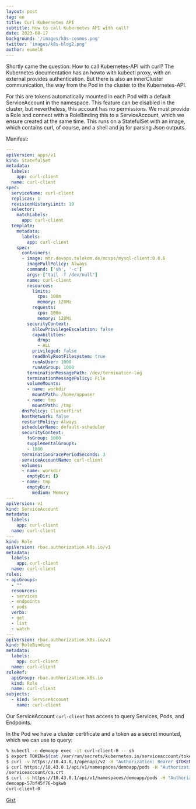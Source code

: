 ```yaml
---
layout: post
tag: en
title: Curl Kubernetes API
subtitle: How to call Kubernetes API with call?
date: 2023-08-17
background: '/images/k8s-cosmos.png'
twitter: 'images/k8s-blog2.png'
author: eumel8
---
```


Shortly came the question: How to call Kubernetes-API with curl? The Kubernetes documentation has an howto with kubectl proxy, with an external provides authentication. But there is also an innerCluster communication, the way from the Pod in the cluster to the Kubernetes-API.

For this are tokens automatically mounted in each Pod with a default ServiceAccount in the namespace. This feature can be disabled in the cluster, but nevertheless, this account has no permissions. We must provide a Role and connect with a RoleBinding this to a ServiceAccount, which we ensure created at the same time. This runs on a StatefulSet with an image, which contains curl, of course, and a shell and jq for parsing Json outputs.

Manifest:

```yaml
---
apiVersion: apps/v1
kind: StatefulSet
metadata:
  labels:
    app: curl-client
  name: curl-client
spec:
  serviceName: curl-client
  replicas: 1
  revisionHistoryLimit: 10
  selector:
    matchLabels:
      app: curl-client
  template:
    metadata:
      labels:
        app: curl-client
    spec:
      containers:
      - image: mtr.devops.telekom.de/mcsps/mysql-client:0.0.6
        imagePullPolicy: Always
        command: ['sh', '-c']
        args: ["tail -f /dev/null"]
        name: curl-client
        resources:
          limits:
            cpu: 100m
            memory: 128Mi
          requests:
            cpu: 100m
            memory: 128Mi
        securityContext:
          allowPrivilegeEscalation: false
          capabilities:
            drop:
            - ALL
          privileged: false
          readOnlyRootFilesystem: true
          runAsUser: 1000
          runAsGroup: 1000
        terminationMessagePath: /dev/termination-log
        terminationMessagePolicy: File
        volumeMounts:
        - name: workdir
          mountPath: /home/appuser
        - name: tmp
          mountPath: /tmp
      dnsPolicy: ClusterFirst
      hostNetwork: false
      restartPolicy: Always
      schedulerName: default-scheduler
      securityContext:
        fsGroup: 1000
        supplementalGroups:
        - 1000
      terminationGracePeriodSeconds: 3
      serviceAccountName: curl-client
      volumes:
      - name: workdir
        emptyDir: {}
      - name: tmp
        emptyDir:
          medium: Memory
---
apiVersion: v1
kind: ServiceAccount
metadata:
  labels:
    app: curl-client
  name: curl-client
---
kind: Role
apiVersion: rbac.authorization.k8s.io/v1
metadata:
  labels:
    app: curl-client
  name: curl-client
rules:
- apiGroups:
  - ""
  resources:
  - services
  - endpoints
  - pods
  verbs:
  - get
  - list
  - watch
---
apiVersion: rbac.authorization.k8s.io/v1
kind: RoleBinding
metadata:
  labels:
    app: curl-client
  name: curl-client
roleRef:
  apiGroup: rbac.authorization.k8s.io
  kind: Role
  name: curl-client
subjects:
  - kind: ServiceAccount
    name: curl-client
```

Our ServiceAccount `curl-client` has access to query Services, Pods, and Endpoints. 

In the Pod we have a cluster certificate and a token as a secret mounted, which we can use to query:


```bash
% kubectl -n demoapp exec -it curl-client-0 -- sh
$ export TOKEN=$(cat /var/run/secrets/kubernetes.io/serviceaccount/token)
$ curl -v https://10.43.0.1/openapi/v2 -H "Authorization: Bearer $TOKEN" --cacert /var/run/secrets/kubernetes.io/serviceaccount/ca.crt 
$ curl https://10.43.0.1/api/v1/namespaces/demoapp/pods -H "Authorization: Bearer $TOKEN" --cacert /var/run/secrets/kubernetes.io
/serviceaccount/ca.crt
$ curl -s https://10.43.0.1/api/v1/namespaces/demoapp/pods -H "Authorization: Bearer $TOKEN" --cacert /var/run/secrets/kubernetes.io/serviceaccount/ca.crt  | jq -r '.items[].metadata.name'
demoapp-57bf45f76-bgkwb
curl-client-0
```

[Gist](https://gist.github.com/eumel8/da4cea06d1cc4dc4f167c19519246fc9)


